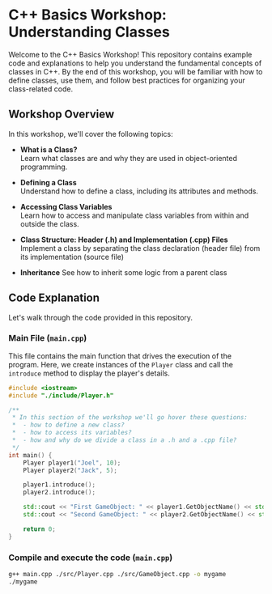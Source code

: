 # C++ Basics Workshop: Understanding Classes

Welcome to the C++ Basics Workshop! This repository contains example code and explanations to help you understand the fundamental concepts of classes in C++. By the end of this workshop, you will be familiar with how to define classes, use them, and follow best practices for organizing your class-related code.

## Workshop Overview

In this workshop, we'll cover the following topics:

- **What is a Class?**  
  Learn what classes are and why they are used in object-oriented programming.

- **Defining a Class**  
  Understand how to define a class, including its attributes and methods.

- **Accessing Class Variables**  
  Learn how to access and manipulate class variables from within and outside the class.

- **Class Structure: Header (.h) and Implementation (.cpp) Files**  
  Implement a class by separating the class declaration (header file) from its implementation (source file)

- **Inheritance**
  See how to inherit some logic from a parent class


## Code Explanation

Let's walk through the code provided in this repository.

### Main File (`main.cpp`)

This file contains the main function that drives the execution of the program. Here, we create instances of the `Player` class and call the `introduce` method to display the player's details.

```cpp
#include <iostream>
#include "./include/Player.h"

/**
 * In this section of the workshop we'll go hover these questions:
 *  - how to define a new class?
 *  - how to access its variables?
 *  - how and why do we divide a class in a .h and a .cpp file?
 */
int main() {
    Player player1("Joel", 10);
    Player player2("Jack", 5);

    player1.introduce();
    player2.introduce();

    std::cout << "First GameObject: " << player1.GetObjectName() << std::endl;
    std::cout << "Second GameObject: " << player2.GetObjectName() << std::endl;

    return 0;
}
```

### Compile and execute the code (`main.cpp`)

```bash
g++ main.cpp ./src/Player.cpp ./src/GameObject.cpp -o mygame
./mygame
```